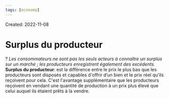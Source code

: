 ```yaml
---
tags: [economy]
---
```

Created: 2022-11-08

# Surplus du producteur
?
*Les consommateurs ne sont pas les seuls acteurs à connaître un surplus sur un marché ; les producteurs enregistrent également des excédents.*
**Surplus du producteur**: est la différence entre le prix le plus bas que les producteurs sont disposés et capables d'offrir d’un bien et le prix réel qu'ils reçoivent pour cela. C'est l'avantage supplémentaire que les producteurs reçoivent en vendant une quantité de production à un prix plus élevé que celui auquel ils étaient prêts à la vendre.
<!--SR:!2024-05-16,333,250-->